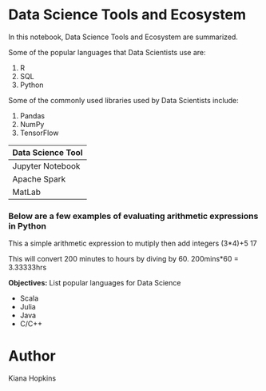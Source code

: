 # Data Science Tools and Ecosystem

In this notebook, Data Science Tools and Ecosystem are summarized.

Some of the popular languages that Data Scientists use are:
1. R
2. SQL
3. Python

Some of the commonly used libraries used by Data Scientists include:
1. Pandas
2. NumPy
3. TensorFlow



| Data Science Tool |
| ------ |
| Jupyter Notebook |
| Apache Spark |
| MatLab |

###  Below are a few examples of evaluating arithmetic expressions in Python

This a simple arithmetic expression to mutiply then add integers
(3*4)+5
17

This will convert 200 minutes to hours by diving by 60.
200mins*60 = 3.33333hrs




**Objectives:**
List popular languages for Data Science
* Scala
* Julia
* Java
* C/C++

# Author
Kiana Hopkins
